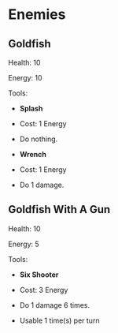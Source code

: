 # Enemies

## Goldfish

Health: 10

Energy: 10

Tools:

* **Splash**

* Cost: 1 Energy

* Do nothing.

* **Wrench**

* Cost: 1 Energy

* Do 1 damage.

## Goldfish With A Gun

Health: 10

Energy: 5

Tools:

* **Six Shooter**

* Cost: 3 Energy

* Do 1 damage 6 times.

* Usable 1 time(s) per turn